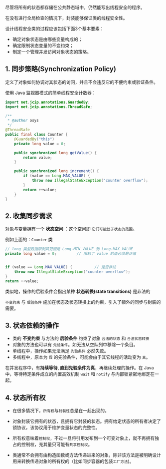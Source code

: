 尽管将所有的状态都存储在公共静态域中，仍然能写出线程安全的程序。

在没有进行全局检查的情况下，封装能够保证类的线程安全性。



设计线程安全类的过程应该包括下面3个基本要素：

* 确定对象状态是由哪些变量构成的；
* 确定限制状态变量的不变约束；
* 制定一个管理并发访问对象状态的策略。



## 1. 同步策略(Synchronization Policy)

定义了对象如何协调对其状态的访问，并且不会违反它的不便约束或验证条件。



使用 Java 监视器模式的简单线程安全计数器：

```java
import net.jcip.annotations.GuardedBy;
import net.jcip.annotations.ThreadSafe;

/**
 * @author osys
 */
@ThreadSafe
public final class Counter {
    @GuardedBy("this")
    private long value = 0;

    public synchronized long getValue() {
        return value;
    }

    public synchronized long increment() {
        if (value == Long.MAX_VALUE) {
            throw new IllegalStateException("counter overflow");
        }
        return ++value;
    }
}
```



## 2. 收集同步需求

对象与变量拥有一个 **状态空间** ：这个空间即 `它们可能处于状态的范围`。

例如上面的：`Counter` 类

```java
// long 类型数据限制其范围是 Long.MIN_VALUE 到 Long.MAX_VALUE
private long value = 0;			// 限制了 value 的值必须是正值


if (value == Long.MAX_VALUE) {			// 是否非法
    throw new IllegalStateException("counter overflow");
}
return ++value;
```

类似地，操作的后验条件会指出某种 **状态转换(state transitions)** 是非法的

`不变约束` 与 `后验条件` 施加在状态及状态转换上的约束，引入了额外的同步与封装的需要。



## 3. 状态依赖的操作

* 类的 **不变约束** 与方法的 **后验条件** 约束了对象 `合法的状态` 和 `合法状态转换`
* 对象的方法也可以有 `先验条件`。如无法从空队列中移除一个条目。
* 单线程中，操作如果无法满足 `先验条件` 必然失败。
* 多线程中，原本为 `假` 的先验条件，可能会由于其它线程的活动变为 `真`。



在并发程序中，有**持续等待, 直到先验条件为真**，再继续处理的操作。在 Java 中，等待特定条件成立的内置高效机制 `wait` 和 `notify` 与内部锁紧密地绑定在一起。



## 4. 状态所有权

* 在很多情况下，`所有权`与`封裝性`总是在一起出现的。

* 对象封装它拥有的状态，且拥有它封装的状态。拥有给定状态的所有者决定了锁协议，该协议用于维护变量状态的完整性。
* 所有权意味着`控制权`，不过一旦将引用发布到一个可变对象上，就不再拥有独占的控制权，充其量只可能有`共享控制权`。
* 类通常不会拥有由构造函数或方法传递进来的对象，除非该方法是被明确设计用来转换传递对象的所有权的（比如同步容器的包装`工厂方法`)。

